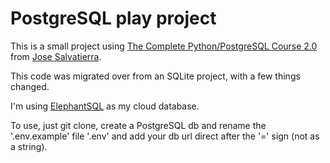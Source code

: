 # PostgreSQL play project

This is a small project using [The Complete Python/PostgreSQL Course 2.0](https://www.udemy.com/course/complete-python-postgresql-database-course/) from [Jose Salvatierra](https://www.teclado.com/).

This code was migrated over from an SQLite project, with a few things changed.

I'm using [ElephantSQL](https://www.elephantsql.com/) as my cloud database.

To use, just git clone, create a PostgreSQL db and rename the '.env.example' file '.env' and add your db url direct after the '=' sign (not as a string).

